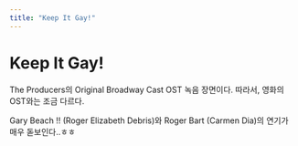```yaml
---
title: "Keep It Gay!"
---
```

# Keep It Gay!



The Producers의 Original Broadway Cast OST 녹음 장면이다. 따라서, 영화의 OST와는 조금 다르다.

Gary Beach !! (Roger Elizabeth Debris)와 Roger Bart (Carmen Dia)의 연기가 매우 돋보인다..ㅎㅎ


